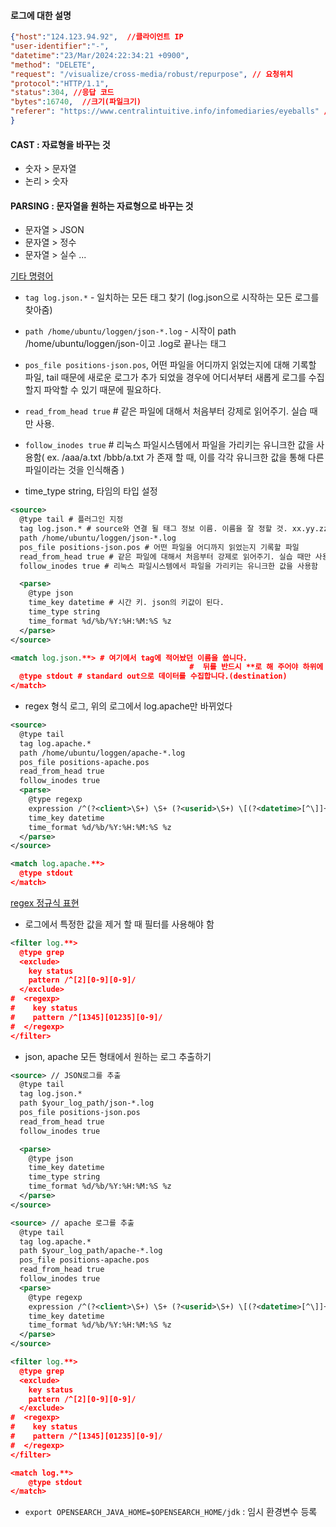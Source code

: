 #### 로그에 대한 설명
```json
{"host":"124.123.94.92",  //클라이언트 IP
"user-identifier":"-", 
"datetime":"23/Mar/2024:22:34:21 +0900",  
"method": "DELETE", 
"request": "/visualize/cross-media/robust/repurpose", // 요청위치
"protocol":"HTTP/1.1", 
"status":304, //응답 코드
"bytes":16740,  //크기(파일크기)
"referer": "https://www.centralintuitive.info/infomediaries/eyeballs" // 요청사이트
}
```

#### CAST : 자료형을 바꾸는 것
- 숫자 > 문자열
- 논리 > 숫자

#### PARSING : 문자열을 원하는 자료형으로 바꾸는 것
- 문자열 > JSON
- 문자열 > 정수
- 문자열 > 실수
...

[기타 명령어](https://radial-fighter-931.notion.site/EFK-ELK-Stack-ac095c2b9cc8493c8cb4124a9d550dd5?pvs=25#1772cc725905436d88a2c61d16ff0ade)

- `tag log.json.*` - 일치하는 모든 태그 찾기
(log.json으로 시작하는 모든 로그를 찾아줌)

- `path /home/ubuntu/loggen/json-*.log` -
시작이 path /home/ubuntu/loggen/json-이고 .log로 끝나는 태그

- `pos_file positions-json.pos`, 어떤 파일을 어디까지 읽었는지에 대해 기록할 파일, tail 때문에 새로운 로그가 추가 되었을 경우에 어디서부터 새롭게 로그를 수집할지 파악할 수 있기 때문에 필요하다.

- `read_from_head true` # 같은 파일에 대해서 처음부터 강제로 읽어주기. 실습 때만 사용.

- `follow_inodes true` # 리눅스 파일시스템에서 파일을 가리키는 유니크한 값을 사용함(
    ex. /aaa/a.txt
        /bbb/a.txt 가 존재 할 때, 이를 각각 유니크한 값을 통해 다른 파일이라는 것을 인식해줌
)

- time_type string, 타임의 타입 설정

```xml
<source>
  @type tail # 플러그인 지정
  tag log.json.* # source와 연결 될 태그 정보 이름. 이름을 잘 정할 것. xx.yy.zz 식으로 입력
  path /home/ubuntu/loggen/json-*.log
  pos_file positions-json.pos # 어떤 파일을 어디까지 읽었는지 기록할 파일
  read_from_head true # 같은 파일에 대해서 처음부터 강제로 읽어주기. 실습 때만 사용.
  follow_inodes true # 리눅스 파일시스템에서 파일을 가리키는 유니크한 값을 사용함

  <parse>
    @type json
    time_key datetime # 시간 키. json의 키값이 된다.
    time_type string 
    time_format %d/%b/%Y:%H:%M:%S %z
  </parse>
</source>

<match log.json.**> # 여기에서 tag에 적어놨던 이름을 씁니다.
										#  뒤를 반드시 **로 해 주어야 하위에 있는 모든 폴더를 탐색합니다.
  @type stdout # standard out으로 데이터를 수집합니다.(destination)
</match>
```

- regex 형식 로그, 위의 로그에서 log.apache만 바뀌었다
```xml
<source> 
  @type tail
  tag log.apache.*
  path /home/ubuntu/loggen/apache-*.log
  pos_file positions-apache.pos
  read_from_head true
  follow_inodes true
  <parse>
    @type regexp
    expression /^(?<client>\S+) \S+ (?<userid>\S+) \[(?<datetime>[^\]]+)\] "(?<method>[A-Z]+) (?<request>[^ "]+)? (?<protocol>HTTP\/[0-9.]+)" (?<status>[0-9]{3}) (?<size>[0-9]+|-)/
    time_key datetime
    time_format %d/%b/%Y:%H:%M:%S %z
  </parse>
</source>

<match log.apache.**>
  @type stdout
</match>
```

[regex 정규식 표현](https://regex101.com/)

- 로그에서 특정한 값을 제거 할 때 필터를 사용해야 함

```xml
<filter log.**>
  @type grep
  <exclude>
    key status
    pattern /^[2][0-9][0-9]/
  </exclude> 
#  <regexp>
#    key status
#    pattern /^[1345][01235][0-9]/
#  </regexp>
</filter>
```

- json, apache 모든 형태에서 원하는 로그 추출하기
```xml
<source> // JSON로그를 추출
  @type tail
  tag log.json.*
  path $your_log_path/json-*.log
  pos_file positions-json.pos
  read_from_head true
  follow_inodes true

  <parse>
    @type json
    time_key datetime
    time_type string
    time_format %d/%b/%Y:%H:%M:%S %z
  </parse>
</source>

<source> // apache 로그를 추출
  @type tail
  tag log.apache.*
  path $your_log_path/apache-*.log
  pos_file positions-apache.pos
  read_from_head true
  follow_inodes true
  <parse>
    @type regexp
    expression /^(?<client>\S+) \S+ (?<userid>\S+) \[(?<datetime>[^\]]+)\] "(?<method>[A-Z]+) (?<request>[^ "]+)? (?<protocol>HTTP\/[0-9.]+)" (?<status>[0-9]{3}) (?<size>[0-9]+|-)/
    time_key datetime
    time_format %d/%b/%Y:%H:%M:%S %z
  </parse>
</source>

<filter log.**>
  @type grep
  <exclude>
    key status
    pattern /^[2][0-9][0-9]/
  </exclude> 
#  <regexp>
#    key status
#    pattern /^[1345][01235][0-9]/
#  </regexp>
</filter>

<match log.**>
	@type stdout
</match>
```


- `export OPENSEARCH_JAVA_HOME=$OPENSEARCH_HOME/jdk` : 임시 환경변수 등록
